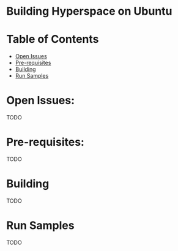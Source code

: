 Building Hyperspace on Ubuntu
==========================

# Table of Contents
- [Open Issues](#open-issues)
- [Pre-requisites](#pre-requisites)
- [Building](#building)
- [Run Samples](#run-samples)

# Open Issues:

TODO

# Pre-requisites:

TODO

# Building

TODO

# Run Samples

TODO

